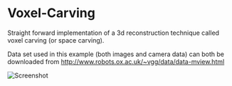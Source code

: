 Voxel-Carving
=============

Straight forward implementation of a 3d reconstruction technique called voxel carving (or space carving).

Data set used in this example (both images and camera data) can both be downloaded from http://www.robots.ox.ac.uk/~vgg/data/data-mview.html

![Screenshot](https://raw.github.com/NewProggie/Voxel-Carving/master/assets/screenshot.png "Screenshot")